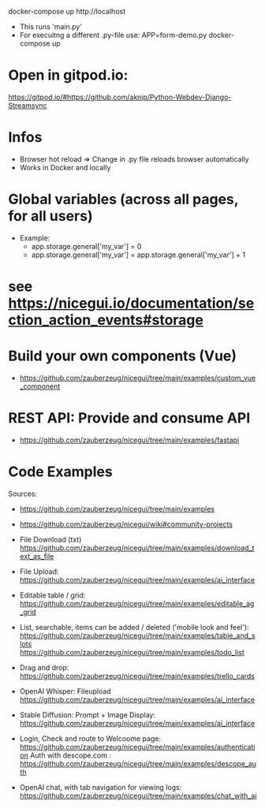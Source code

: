 
docker-compose up
http://localhost

- This runs 'main.py'
- For execuitng a different .py-file use: APP=form-demo.py docker-compose up

# Open in gitpod.io:
https://gitpod.io/#https://github.com/aknip/Python-Webdev-Django-Streamsync


# Infos
- Browser hot reload => Change in .py file reloads browser automatically
- Works in Docker and locally


# Global variables (across all pages, for all users)
- Example:
	- app.storage.general['my_var'] = 0 
	- app.storage.general['my_var'] = app.storage.general['my_var'] + 1
# see https://nicegui.io/documentation/section_action_events#storage

# Build your own components (Vue)
- https://github.com/zauberzeug/nicegui/tree/main/examples/custom_vue_component

# REST API: Provide and consume API
- https://github.com/zauberzeug/nicegui/tree/main/examples/fastapi




# Code Examples

Sources:
- https://github.com/zauberzeug/nicegui/tree/main/examples
- https://github.com/zauberzeug/nicegui/wiki#community-projects

- File Download (txt)
	https://github.com/zauberzeug/nicegui/tree/main/examples/download_text_as_file

- File Upload: 
	https://github.com/zauberzeug/nicegui/tree/main/examples/ai_interface

- Editable table / grid:
	https://github.com/zauberzeug/nicegui/tree/main/examples/editable_ag_grid

- List, searchable, items can be added / deleted ('mobile look and feel'):
	https://github.com/zauberzeug/nicegui/tree/main/examples/table_and_slots
	https://github.com/zauberzeug/nicegui/tree/main/examples/todo_list

- Drag and drop:
	https://github.com/zauberzeug/nicegui/tree/main/examples/trello_cards

- OpenAI Whisper: Fileupload
	https://github.com/zauberzeug/nicegui/tree/main/examples/ai_interface

- Stable Diffusion: Prompt + Image Display: 
	https://github.com/zauberzeug/nicegui/tree/main/examples/ai_interface

- Login, Check and route to Welcoome page:
	https://github.com/zauberzeug/nicegui/tree/main/examples/authentication
	Auth with descope.com : https://github.com/zauberzeug/nicegui/tree/main/examples/descope_auth

- OpenAI chat, with tab navigation for viewing logs:
	https://github.com/zauberzeug/nicegui/tree/main/examples/chat_with_ai